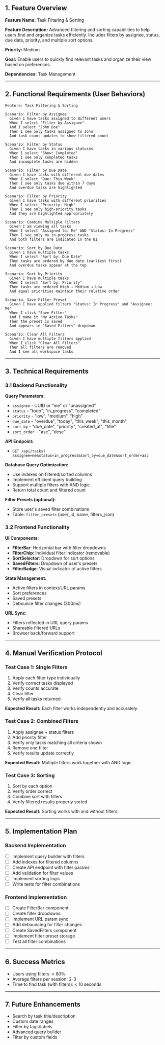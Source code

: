 ## 1. Feature Overview

**Feature Name:** Task Filtering & Sorting

**Feature Description:** Advanced filtering and sorting capabilities to help users find and organize tasks efficiently. Includes filters by assignee, status, due date, priority, and multiple sort options.

**Priority:** Medium

**Goal:** Enable users to quickly find relevant tasks and organize their view based on preferences.

**Dependencies:** Task Management

---

## 2. Functional Requirements (User Behaviors)

```gherkin
Feature: Task Filtering & Sorting

Scenario: Filter by Assignee
  Given I have tasks assigned to different users
  When I select "Filter by Assignee"
  And I select "John Doe"
  Then I see only tasks assigned to John
  And task count updates to show filtered count

Scenario: Filter by Status
  Given I have tasks in various statuses
  When I select "Show: Completed"
  Then I see only completed tasks
  And incomplete tasks are hidden

Scenario: Filter by Due Date
  Given I have tasks with different due dates
  When I select "Due: This Week"
  Then I see only tasks due within 7 days
  And overdue tasks are highlighted

Scenario: Filter by Priority
  Given I have tasks with different priorities
  When I select "Priority: High"
  Then I see only high-priority tasks
  And they are highlighted appropriately

Scenario: Combine Multiple Filters
  Given I am viewing all tasks
  When I select "Assigned to: Me" AND "Status: In Progress"
  Then I see only my in-progress tasks
  And both filters are indicated in the UI

Scenario: Sort by Due Date
  Given I have multiple tasks
  When I select "Sort by: Due Date"
  Then tasks are ordered by due date (earliest first)
  And overdue tasks appear at the top

Scenario: Sort by Priority
  Given I have multiple tasks
  When I select "Sort by: Priority"
  Then tasks are ordered High → Medium → Low
  And equal priorities maintain their relative order

Scenario: Save Filter Preset
  Given I have applied filters "Status: In Progress" and "Assignee: Me"
  When I click "Save Filter"
  And I name it "My Active Tasks"
  Then the preset is saved
  And appears in "Saved Filters" dropdown

Scenario: Clear All Filters
  Given I have multiple filters applied
  When I click "Clear All Filters"
  Then all filters are removed
  And I see all workspace tasks
```

---

## 3. Technical Requirements

### 3.1 Backend Functionality

**Query Parameters:**
- `assignee` - UUID or "me" or "unassigned"
- `status` - "todo", "in_progress", "completed"
- `priority` - "low", "medium", "high"
- `due_date` - "overdue", "today", "this_week", "this_month"
- `sort_by` - "due_date", "priority", "created_at", "title"
- `sort_order` - "asc", "desc"

**API Endpoint:**
- `GET /api/tasks?assignee=me&status=in_progress&sort_by=due_date&sort_order=asc`

**Database Query Optimization:**
- Use indexes on filtered/sorted columns
- Implement efficient query building
- Support multiple filters with AND logic
- Return total count and filtered count

**Filter Presets (optional):**
- Store user's saved filter combinations
- Table: `filter_presets` (user_id, name, filters_json)

### 3.2 Frontend Functionality

**UI Components:**
- **FilterBar**: Horizontal bar with filter dropdowns
- **FilterChip**: Individual filter indicator (removable)
- **SortSelector**: Dropdown for sort options
- **SavedFilters**: Dropdown of user's presets
- **FilterBadge**: Visual indicator of active filters

**State Management:**
- Active filters in context/URL params
- Sort preferences
- Saved presets
- Debounce filter changes (300ms)

**URL Sync:**
- Filters reflected in URL query params
- Shareable filtered URLs
- Browser back/forward support

---

## 4. Manual Verification Protocol

### Test Case 1: Single Filters
1. Apply each filter type individually
2. Verify correct tasks displayed
3. Verify counts accurate
4. Clear filter
5. Verify all tasks returned

**Expected Result:** Each filter works independently and accurately.

### Test Case 2: Combined Filters
1. Apply assignee + status filters
2. Add priority filter
3. Verify only tasks matching all criteria shown
4. Remove one filter
5. Verify results update correctly

**Expected Result:** Multiple filters work together with AND logic.

### Test Case 3: Sorting
1. Sort by each option
2. Verify order correct
3. Combine sort with filters
4. Verify filtered results properly sorted

**Expected Result:** Sorting works with and without filters.

---

## 5. Implementation Plan

### Backend Implementation
- [ ] Implement query builder with filters
- [ ] Add indexes for filtered columns
- [ ] Create API endpoint with filter params
- [ ] Add validation for filter values
- [ ] Implement sorting logic
- [ ] Write tests for filter combinations

### Frontend Implementation
- [ ] Create FilterBar component
- [ ] Create filter dropdowns
- [ ] Implement URL param sync
- [ ] Add debouncing for filter changes
- [ ] Create SavedFilters component
- [ ] Implement filter preset storage
- [ ] Test all filter combinations

---

## 6. Success Metrics

- Users using filters: > 60%
- Average filters per session: 2-3
- Time to find task (with filters): < 10 seconds

---

## 7. Future Enhancements

- Search by task title/description
- Custom date ranges
- Filter by tags/labels
- Advanced query builder
- Filter by custom fields

